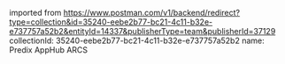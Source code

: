 imported from https://www.postman.com/v1/backend/redirect?type=collection&id=35240-eebe2b77-bc21-4c11-b32e-e737757a52b2&entityId=14337&publisherType=team&publisherId=37129
collectionId: 35240-eebe2b77-bc21-4c11-b32e-e737757a52b2
name: Predix AppHub ARCS